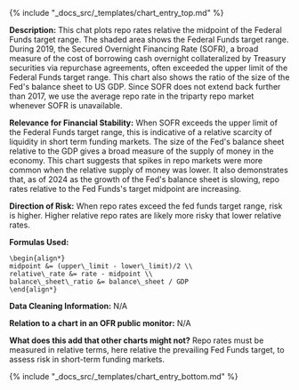 {% include "_docs_src/_templates/chart_entry_top.md" %}

**Description:** This chat plots repo rates relative the midpoint of the Federal Funds target range. The shaded area shows the Federal Funds target range. During 2019, the Secured Overnight Financing Rate (SOFR), a broad measure of the cost of borrowing cash overnight collateralized by Treasury securities via repurchase agreements, often exceeded the upper limit of the Federal Funds target range. This chart also shows the ratio of the size of the Fed's balance sheet to US GDP. Since SOFR does not extend back further than 2017, we use the average repo rate in the triparty repo market whenever SOFR is unavailable.

**Relevance for Financial Stability:** When SOFR exceeds the upper limit of the Federal Funds target range,
this is indicative of a relative scarcity of liquidity in short term funding markets.
The size of the Fed's balance sheet relative to the GDP gives a broad measure of the supply of money in the economy. This chart suggests that spikes in repo markets were more common when the relative supply of money was lower. It also demonstrates that, as of 2024 as the growth of the Fed's balance sheet is slowing, repo rates relative to the Fed Funds's target midpoint are increasing.

**Direction of Risk:** When repo rates exceed the fed funds target range, risk is higher. Higher relative repo rates are likely more risky that lower relative rates.

**Formulas Used:**

```{math}
\begin{align*}
midpoint &= (upper\_limit - lower\_limit)/2 \\
relative\_rate &= rate - midpoint \\
balance\_sheet\_ratio &= balance\_sheet / GDP
\end{align*}
```

**Data Cleaning Information:** N/A

**Relation to a chart in an OFR public monitor:** N/A

**What does this add that other charts might not?** Repo rates must be measured in relative terms, here relative the prevailing Fed Funds target, to assess risk in short-term funding markets.



{% include "_docs_src/_templates/chart_entry_bottom.md" %}